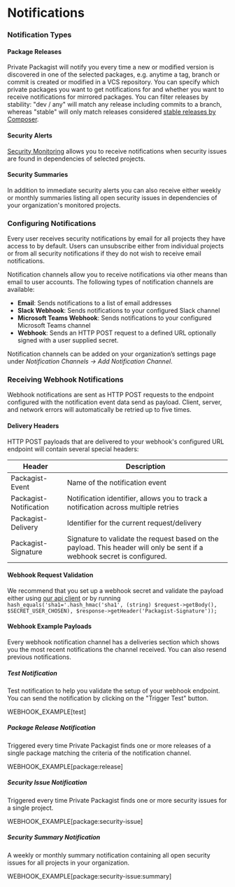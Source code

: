 # Notifications

### Notification Types

#### Package Releases

Private Packagist will notify you every time a new or modified version is discovered in one of the selected packages, e.g. anytime a tag, branch or commit is created or modified in a VCS repository.
You can specify which private packages you want to get notifications for and whether you want to receive notifications for mirrored packages.
You can filter releases by stability: "dev / any" will match any release including commits to a branch, whereas "stable" will only match releases considered [stable releases by Composer](https://getcomposer.org/doc/articles/versions.md#stability-constraints).

#### Security Alerts

[Security Monitoring](./security-monitoring.md) allows you to receive notifications when security issues are found in dependencies of selected projects.

#### Security Summaries

In addition to immediate security alerts you can also receive either weekly or monthly summaries listing all open security issues in dependencies of your organization's monitored projects.

### Configuring Notifications
Every user receives security notifications by email for all projects they have access to by default.
Users can unsubscribe either from individual projects or from all security notifications if they do not wish to receive email notifications.

Notification channels allow you to receive notifications via other means than email to user accounts. The following types of notification channels are available:
- **Email**: Sends notifications to a list of email addresses
- **Slack Webhook**: Sends notifications to your configured Slack channel
- **Microsoft Teams Webhook**: Sends notifications to your configured Microsoft Teams channel
- **Webhook**: Sends an HTTP POST request to a defined URL optionally signed with a user supplied secret.

Notification channels can be added on your organization’s settings page under *Notification Channels -> Add Notification Channel*.

### Receiving Webhook Notifications

Webhook notifications are sent as HTTP POST requests to the endpoint configured with the notification event data send as payload.
Client, server, and network errors will automatically be retried up to five times.

#### Delivery Headers

HTTP POST payloads that are delivered to your webhook's configured URL endpoint will contain several special headers:

<table>
    <thead>
        <tr>
            <th>Header</th>
            <th>Description</th>
        </tr>
    </thead>
    <tbody>
        <tr>
            <td>Packagist-Event</td>
            <td>Name of the notification event</td>
        </tr>
        <tr>
            <td>Packagist-Notification</td>
            <td>Notification identifier, allows you to track a notification across multiple retries</td>
        </tr>
        <tr>
            <td>Packagist-Delivery</td>
            <td>Identifier for the current request/delivery</td>
        </tr>
        <tr>
            <td>Packagist-Signature</td>
            <td>Signature to validate the request based on the payload. This header will only be sent if a webhook secret is configured.</td>
        </tr>
    </tbody>
</table>

#### Webhook Request Validation

We recommend that you set up a webhook secret and validate the payload either using [our api client](https://github.com/packagist/private-packagist-api-client#validate-incoming-webhook-payloads) or by running `hash_equals('sha1='.hash_hmac('sha1', (string) $request->getBody(), $SECRET_USER_CHOSEN), $response->getHeader('Packagist-Signature'));`

#### Webhook Example Payloads

Every webhook notification channel has a deliveries section which shows you the most recent notifications the channel received. You can also resend previous notifications.

##### Test Notification
Test notification to help you validate the setup of your webhook endpoint. You can send the notification by clicking on the "Trigger Test" button.

WEBHOOK_EXAMPLE[test]

##### Package Release Notification

Triggered every time Private Packagist finds one or more releases of a single package matching the criteria of the notification channel.

WEBHOOK_EXAMPLE[package:release]

##### Security Issue Notification

Triggered every time Private Packagist finds one or more security issues for a single project.

WEBHOOK_EXAMPLE[package:security-issue]

##### Security Summary Notification

A weekly or monthly summary notification containing all open security issues for all projects in your organization.

WEBHOOK_EXAMPLE[package:security-issue:summary]
